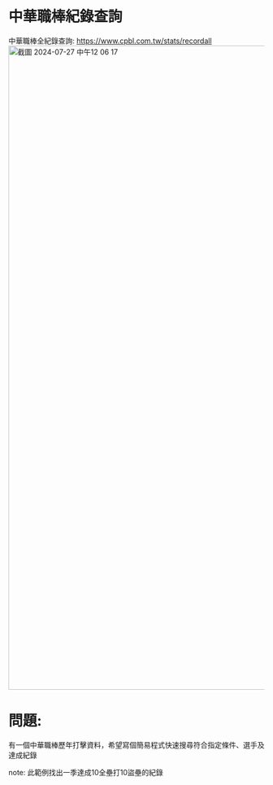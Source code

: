 # 中華職棒紀錄查詢
中華職棒全紀錄查詢:
https://www.cpbl.com.tw/stats/recordall
<img width="1267" alt="截圖 2024-07-27 中午12 06 17" src="https://github.com/user-attachments/assets/dfa3ba0d-5fb2-4f98-8243-0eebc3f61f58">

# 問題:
有一個中華職棒歷年打擊資料，希望寫個簡易程式快速搜尋符合指定條件、選手及達成紀錄

note: 此範例找出一季達成10全壘打10盜壘的紀錄

